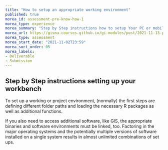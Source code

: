 ```yaml
---
title: "How to setup an appropriate working environment"
published: true
morea_id: assessment-pre-know-how-1
morea_type: experience
morea_summary: "Step by Step instructions how to setup Your PC or mobile device"
morea_url: https://gisma-courses.github.io/gi-modules/post/2021-11-13-project-oriented-workflow/
morea_type: assessment
morea_start_date: "2021-11-02T23:59"
morea_sort_order: 05
morea_labels:
- Deliverable
- Submission
---
```


## Step by Step instructions setting up your workbench

To set up a working or project environment, (normally) the first steps are defining different folder paths and loading the necessary R packages as well as additional functions.

If you also need to access additional software, like GIS, the appropriate binaries and software environments must be linked, too. Factoring in the major operating systems and the potentially multiple versions of software installed on a single system results in almost unlimited combinations of set ups.